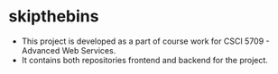 # skipthebins

* This project is developed as a part of course work for CSCI 5709 - Advanced Web Services.
* It contains both repositories frontend and backend for the project.
